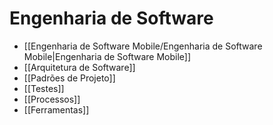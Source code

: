 # Engenharia de Software

- [[Engenharia de Software Mobile/Engenharia de Software Mobile|Engenharia de Software Mobile]]
- [[Arquitetura de Software]]
- [[Padrões de Projeto]]
- [[Testes]]
- [[Processos]]
- [[Ferramentas]]
